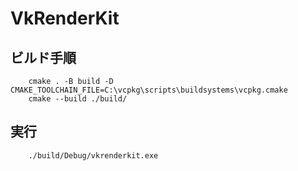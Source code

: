 # VkRenderKit

## ビルド手順
```
    cmake . -B build -D CMAKE_TOOLCHAIN_FILE=C:\vcpkg\scripts\buildsystems\vcpkg.cmake
    cmake --build ./build/            
```
## 実行
```
    ./build/Debug/vkrenderkit.exe
```